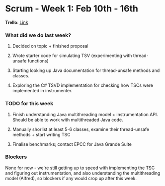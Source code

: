 # Scrum - Week 1: Feb 10th - 16th

**Trello**: [Link](https://trello.com/b/UcUVXC8C/ecs251-synapse)

### What did we do last week?

1. Decided on topic + finished proposal

2. Wrote starter code for simulating TSV (experimenting with thread-unsafe functions)

3. Starting looking up Java documentation for thread-unsafe methods and classes.

4. Exploring the C\# TSVD implementation for checking how TSCs were implemented in instrumenter.

### TODO for this week

1. Finish understanding Java multithreading model + instrumentation API. Should be able to work with multithreaded Java code.

2. Manually shorlist at least 5-6 classes, examine their thread-unsafe methods + start writing TSC

3. Finalise benchmarks; contact EPCC for Java Grande Suite

### Blockers

None for now - we're still getting up to speed with implementing the TSC and figuring out instrumentation, and also understanding the multithreading model (Alfred), so blockers if any would crop up after this week.
